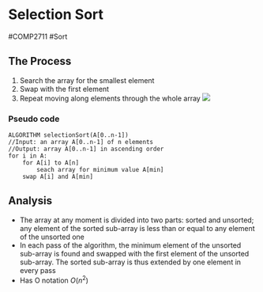 # Selection Sort
#COMP2711 #Sort
## The Process
1. Search the array for the smallest element
2. Swap with the first element
3. Repeat moving along elements through the whole array
![](selection-sort.png)
### Pseudo code
```pseudocode
ALGORITHM selectionSort(A[0..n-1])
//Input: an array A[0..n-1] of n elements
//Output: array A[0..n-1] in ascending order
for i in A:
	for A[i] to A[n]
		seach array for minimum value A[min]
	swap A[i] and A[min]
```
## Analysis
- The array at any moment is divided into two parts: sorted and unsorted; any element of the sorted sub-array is less than or equal to any element of the unsorted one
- In each pass of the algorithm, the minimum element of the unsorted sub-array is found and swapped with the first element of the unsorted sub-array. The sorted sub-array is thus extended by one element in every pass
- Has O notation $O(n^2)$
